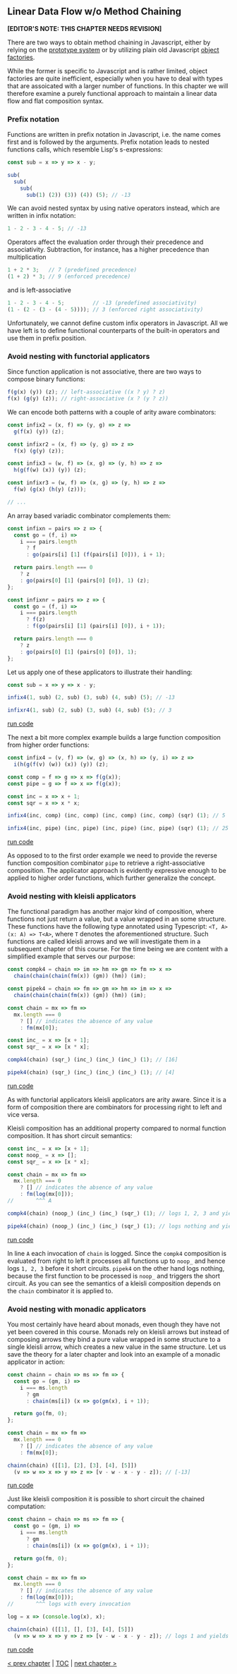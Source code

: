 ## Linear Data Flow w/o Method Chaining

**[EDITOR'S NOTE: THIS CHAPTER NEEDS REVISION]**

There are two ways to obtain method chaining in Javascript, either by relying on the [prototype system](https://repl.it/repls/CheapTurquoiseUnit) or by utilizing plain old Javascript [object factories](https://repl.it/repls/RegalTriflingFactor).

While the former is specific to Javascript and is rather limited, object factories are quite inefficient, especially when you have to deal with types that are assoicated with a larger number of functions. In this chapter we will therefore examine a purely functional approach to maintain a linear data flow and flat composition syntax.

### Prefix notation

Functions are written in prefix notation in Javascript, i.e. the name comes first and is followed by the arguments. Prefix notation leads to nested functions calls, which resemble Lisp's s-expressions:

```Javascript
const sub = x => y => x - y;

sub(
  sub(
    sub(
      sub(1) (2)) (3)) (4)) (5); // -13
```
We can avoid nested syntax by using native operators instead, which are written in infix notation:

```Javascript
1 - 2 - 3 - 4 - 5; // -13
```
Operators affect the evaluation order through their precedence and associativity. Subtraction, for instance, has a higher precedence than multiplication

```Javascript
1 + 2 * 3;   // 7 (predefined precedence)
(1 + 2) * 3; // 9 (enforced precedence)
```
and is left-associative

```Javascript
1 - 2 - 3 - 4 - 5;         // -13 (predefined associativity)
(1 - (2 - (3 - (4 - 5)))); // 3 (enforced right associativity)
```
Unfortunately, we cannot define custom infix operators in Javascript. All we have left is to define functional counterparts of the built-in operators and use them in prefix position.

### Avoid nesting with functorial applicators

Since function application is not associative, there are two ways to compose binary functions:

```javascript
f(g(x) (y)) (z); // left-associative ((x ? y) ? z)
f(x) (g(y) (z)); // right-associative (x ? (y ? z))
```

We can encode both patterns with a couple of arity aware combinators:

```javascript
const infix2 = (x, f) => (y, g) => z =>
  g(f(x) (y)) (z);

const infixr2 = (x, f) => (y, g) => z =>
  f(x) (g(y) (z));

const infix3 = (w, f) => (x, g) => (y, h) => z =>
  h(g(f(w) (x)) (y)) (z);

const infixr3 = (w, f) => (x, g) => (y, h) => z =>
  f(w) (g(x) (h(y) (z)));

// ...
```
An array based variadic combinator complements them:

```javascript
const infixn = pairs => z => {
  const go = (f, i) =>
    i === pairs.length
      ? f
      : go(pairs[i] [1] (f(pairs[i] [0])), i + 1);

  return pairs.length === 0
    ? z
    : go(pairs[0] [1] (pairs[0] [0]), 1) (z);
};

const infixnr = pairs => z => {
  const go = (f, i) =>
    i === pairs.length
      ? f(z)
      : f(go(pairs[i] [1] (pairs[i] [0]), i + 1));

  return pairs.length === 0
    ? z
    : go(pairs[0] [1] (pairs[0] [0]), 1);
};
```
Let us apply one of these applicators to illustrate their handling:

```javascript
const sub = x => y => x - y;

infix4(1, sub) (2, sub) (3, sub) (4, sub) (5); // -13

infixr4(1, sub) (2, sub) (3, sub) (4, sub) (5); // 3
```
[run code](https://repl.it/repls/CapitalSociableUser)

The next a bit more complex example builds a large function composition from higher order functions:

```javascript
const infix4 = (v, f) => (w, g) => (x, h) => (y, i) => z =>
  i(h(g(f(v) (w)) (x)) (y)) (z);

const comp = f => g => x => f(g(x));
const pipe = g => f => x => f(g(x));

const inc = x => x + 1;
const sqr = x => x * x;

infix4(inc, comp) (inc, comp) (inc, comp) (inc, comp) (sqr) (1); // 5

infix4(inc, pipe) (inc, pipe) (inc, pipe) (inc, pipe) (sqr) (1); // 25
```
[run code](https://repl.it/repls/ElaboratePunctualScan)

As opposed to to the first order example we need to provide the reverse function composition combinator `pipe` to retrieve a right-associative composition. The applicator approach is evidently expressive enough to be applied to higher order functions, which further generalize the concept.

### Avoid nesting with kleisli applicators

The functional paradigm has another major kind of composition, where functions not just return a value, but a value wrapped in an some structure. These functions have the following type annotated using Typescript: `<T, A>(x: A) => T<A>`, where `T` denotes the aforementioned structure. Such functions are called kleisli arrows and we will investigate them in a subsequent chapter of this course. For the time being we are content with a simplified example that serves our purpose:

```javascript
const compk4 = chain => im => hm => gm => fm => x =>
  chain(chain(chain(fm(x)) (gm)) (hm)) (im);

const pipek4 = chain => fm => gm => hm => im => x =>
  chain(chain(chain(fm(x)) (gm)) (hm)) (im);

const chain = mx => fm =>
  mx.length === 0
    ? [] // indicates the absence of any value
    : fm(mx[0]);

const inc_ = x => [x + 1];
const sqr_ = x => [x * x];

compk4(chain) (sqr_) (inc_) (inc_) (inc_) (1); // [16]

pipek4(chain) (sqr_) (inc_) (inc_) (inc_) (1); // [4]
```
[run code](https://repl.it/repls/OilyMelodicSquare)

As with functorial applicators kleisli applicators are arity aware. Since it is a form of composition there are combinators for processing right to left and vice versa.

Kleisli composition has an additional property compared to normal function composition. It has short circuit semantics:

```javascript
const inc_ = x => [x + 1];
const noop_ = x => [];
const sqr_ = x => [x * x];

const chain = mx => fm =>
  mx.length === 0
    ? [] // indicates the absence of any value
    : fm(log(mx[0]));
//       ^^^ A

compk4(chain) (noop_) (inc_) (inc_) (sqr_) (1); // logs 1, 2, 3 and yields []

pipek4(chain) (noop_) (inc_) (inc_) (sqr_) (1); // logs nothing and yields []
```
[run code](https://repl.it/repls/SuperWrathfulScales)

In line `A` each invocation of `chain` is logged. Since the `compk4` composition is evaluated from right to left it processes all functions up to `noop_` and hence logs `1, 2, 3` before it short circuits. `pipek4` on the other hand logs nothing, because the first function to be processed is `noop_` and triggers the short circuit. As you can see the semantics of a kleisli composition depends on the `chain` combinator it is applied to.

### Avoid nesting with monadic applicators

You most certainly have heard about monads, even though they have not yet been covered in this course. Monads rely on kleisli arrows but instead of composing arrows they bind a pure value wrapped in some structure to a single kleisli arrow, which creates a new value in the same structure. Let us save the theory for a later chapter and look into an example of a monadic applicator in action:

```javascript
const chainn = chain => ms => fm => {
  const go = (gm, i) =>
    i === ms.length
      ? gm
      : chain(ms[i]) (x => go(gm(x), i + 1));

  return go(fm, 0);
};

const chain = mx => fm =>
  mx.length === 0
    ? [] // indicates the absence of any value
    : fm(mx[0]);

chainn(chain) ([[1], [2], [3], [4], [5]])
  (v => w => x => y => z => [v - w - x - y - z]); // [-13]
```
[run code](https://repl.it/repls/MustyRoyalFrontend)

Just like kleisli composition it is possible to short circuit the chained computation:

```javascript
const chainn = chain => ms => fm => {
  const go = (gm, i) =>
    i === ms.length
      ? gm
      : chain(ms[i]) (x => go(gm(x), i + 1));

  return go(fm, 0);
};

const chain = mx => fm =>
  mx.length === 0
    ? [] // indicates the absence of any value
    : fm(log(mx[0]));
//       ^^^ logs with every invocation

log = x => (console.log(x), x);

chainn(chain) ([[1], [], [3], [4], [5]])
  (v => w => x => y => z => [v - w - x - y - z]); // logs 1 and yields []
```
[run code](https://repl.it/repls/CourageousHatefulExecutable)

[&lt; prev chapter](https://github.com/kongware/scriptum/blob/master/ch-6.md) | [TOC](https://github.com/kongware/scriptum#functional-programming-course-toc) | [next chapter &gt;](https://github.com/kongware/scriptum/blob/master/ch-8.md)
